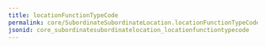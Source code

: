 ```yaml
---
title: locationFunctionTypeCode
permalink: core/SubordinateSubordinateLocation.locationFunctionTypeCode.html
jsonid: core_subordinatesubordinatelocation_locationfunctiontypecode
---
```

